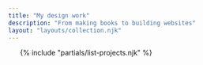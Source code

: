 ```yaml
---
title: "My design work"
description: "From making books to building websites"
layout: "layouts/collection.njk"
---
```


<section>
  <ul class="layout-grid--duo spacer-b--m">
    {% include "partials/list-projects.njk" %}
  </ul>
</section>